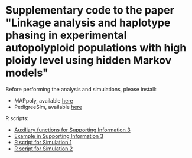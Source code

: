 # Supplementary code to the paper "Linkage analysis and haplotype phasing in experimental autopolyploid populations with high ploidy level using hidden Markov models"

Before performing the analysis and simulations, please install:

- MAPpoly, available [here](https://github.com/mmollina/MAPPoly)
- PedigreeSim, available [here](https://www.wur.nl/en/show/Software-PedigreeSim.htm)

R scripts:
- [Auxiliary functions for Supporting Information 3](https://github.com/mmollina/Autopolyploid_Linkage/SI3_auxiliary_functions.R)
- [Example in Supporting Information 3](https://github.com/mmollina/Autopolyploid_Linkage/SI3_example.R)
- [R script for Simulation 1](https://github.com/mmollina/Autopolyploid_Linkage/simulation1_script.R)
- [R script for Simulation 2](https://github.com/mmollina/Autopolyploid_Linkage/simulation2_script.R)
